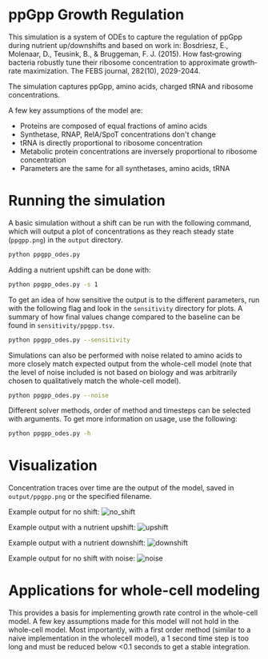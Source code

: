 # ppGpp Growth Regulation

This simulation is a system of ODEs to capture the regulation of ppGpp during nutrient up/downshifts and based on work in:
Bosdriesz, E., Molenaar, D., Teusink, B., & Bruggeman, F. J. (2015). How fast‐growing bacteria robustly tune their ribosome concentration to approximate growth‐rate maximization. The FEBS journal, 282(10), 2029-2044.

The simulation captures ppGpp, amino acids, charged tRNA and ribosome concentrations.

A few key assumptions of the model are:
- Proteins are composed of equal fractions of amino acids
- Synthetase, RNAP, RelA/SpoT concentrations don't change
- tRNA is directly proportional to ribosome concentration
- Metabolic protein concentrations are inversely proportional to ribosome concentration
- Parameters are the same for all synthetases, amino acids, tRNA

# Running the simulation

A basic simulation without a shift can be run with the following command, which will output a plot of concentrations as they reach steady state (`ppgpp.png`) in the `output` directory.
```bash
python ppgpp_odes.py
```

Adding a nutrient upshift can be done with:
```bash
python ppgpp_odes.py -s 1
```

To get an idea of how sensitive the output is to the different parameters, run with the following flag and look in the `sensitivity` directory for plots. A summary of how final values change compared to the baseline can be found in `sensitivity/ppgpp.tsv`.
```bash
python ppgpp_odes.py --sensitivity
```

Simulations can also be performed with noise related to amino acids to more closely match expected output from the whole-cell model (note that the level of noise included is not based on biology and was arbitrarily chosen to qualitatively match the whole-cell model).
```bash
python ppgpp_odes.py --noise
```

Different solver methods, order of method and timesteps can be selected with arguments.  To get more information on usage, use the following:
```bash
python ppgpp_odes.py -h
```

# Visualization

Concentration traces over time are the output of the model, saved in `output/ppgpp.png` or the specified filename.

Example output for no shift:
![no_shift](https://github.com/CovertLab/wcEcoli/blob/master/prototypes/growth_control/output/no_shift.png)

Example output with a nutrient upshift:
![upshift](https://github.com/CovertLab/wcEcoli/blob/master/prototypes/growth_control/output/upshift.png)

Example output with a nutrient downshift:
![downshift](https://github.com/CovertLab/wcEcoli/blob/master/prototypes/growth_control/output/downshift.png)

Example output for no shift with noise:
![noise](https://github.com/CovertLab/wcEcoli/blob/master/prototypes/growth_control/output/noise.png)


# Applications for whole-cell modeling

This provides a basis for implementing growth rate control in the whole-cell model.  A few key assumptions made for this model will not hold in the whole-cell model.  Most importantly, with a first order method (similar to a naive implementation in the wholecell model), a 1 second time step is too long and must be reduced below <0.1 seconds to get a stable integration.
